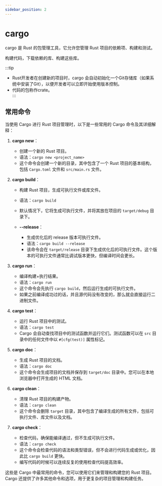 ```yaml
---
sidebar_position: 2
---
```


# cargo

cargo 是 Rust 的包管理工具，它允许您管理 Rust 项目的依赖项、构建和测试。

构建代码，下载依赖的库、构建这些库。

:::tip
- Rust开发者在创建新的项目时，cargo 会自动初始化一个Git存储库（如果系统中安装了Git），以便开发者可以立即开始使用版本控制。
- 代码的包称作crate。   
:::

## 常用命令

当使用 Cargo 进行 Rust 项目管理时，以下是一些常用的 Cargo 命令及其详细解释：

1. **cargo new**：
   - 创建一个新的 Rust 项目。
   - 语法：`cargo new <project_name>`
   - 这个命令会创建一个新的目录，其中包含了一个 Rust 项目的基本结构，包括 `Cargo.toml` 文件和 `src/main.rs` 文件。

2. **cargo build**：
   - 构建 Rust 项目，生成可执行文件或库文件。
   - 语法：`cargo build`
   - 默认情况下，它将生成可执行文件，并将其放在项目的 `target/debug` 目录下。

   - **--release**：
     - 生成优化后的 release 版本可执行文件。
     - 语法：`cargo build --release`
     - 该命令会在 `target/release` 目录下生成优化后的可执行文件。这个版本的可执行文件通常比调试版本更快，但编译时间会更长。

3. **cargo run**：
   - 编译构建+执行结果。
   - 语法：`cargo run`
   - 这个命令会先执行 `cargo build`，然后运行生成的可执行文件。
   - 如果之前编译成功过的话，并且源代码没有改变的，那么就会直接运行二进制文件。

4. **cargo test**：
   - 运行 Rust 项目中的测试。
   - 语法：`cargo test`
   - Cargo 会自动查找项目中的测试函数并运行它们。测试函数可以在 `src` 目录中的任何文件中以 `#[cfg(test)]` 属性标记。

5. **cargo doc**：
   - 生成 Rust 项目的文档。
   - 语法：`cargo doc`
   - 这个命令会生成项目的文档并保存到 `target/doc` 目录中。您可以在本地浏览器中打开生成的 HTML 文档。

6. **cargo clean**：
   - 清理 Rust 项目的构建产物。
   - 语法：`cargo clean`
   - 这个命令会删除 `target` 目录，其中包含了编译生成的所有文件，包括可执行文件、库文件以及文档。

7. **cargo check**：
   - 检查代码，确保能编译通过，但不生成可执行文件。
   - 语法：`cargo check`
   - 这个命令会检查代码的语法和类型错误，但不会进行代码生成或优化，因此比 `cargo build` 更快。
   - 编写代码的时候可以连续反复的使用检查代码提高效率。

这些是 Cargo 中最常用的命令，您可以使用它们来管理和构建您的 Rust 项目。Cargo 还提供了许多其他命令和选项，用于更复杂的项目管理和构建任务。